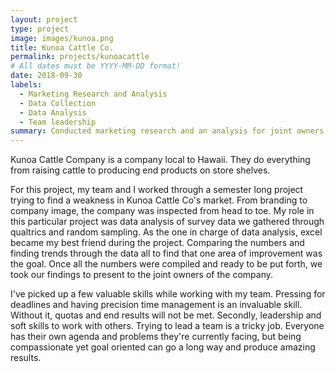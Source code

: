 ```yaml
---
layout: project
type: project
image: images/kunoa.png
title: Kunoa Cattle Co.
permalink: projects/kunoacattle
# All dates must be YYYY-MM-DD format!
date: 2018-09-30
labels:
  - Marketing Research and Analysis
  - Data Collection
  - Data Analysis
  - Team leadership
summary: Conducted marketing research and an analysis for joint owners of Kunoa Cattle Co. Done in MKT 331
---
```


Kunoa Cattle Company is a company local to Hawaii. They do everything from raising cattle to producing end products on store shelves. 

For this project, my team and I worked through a semester long project trying to find a weakness in Kunoa Cattle Co's market. From branding to company image, the company was inspected from head to toe. My role in this particular project was data analysis of survey data we gathered through qualtrics and random sampling. As the one in charge of data analysis, excel became my best friend during the project. Comparing the numbers and finding trends through the data all to find that one area of improvement was the goal. Once all the numbers were compiled and ready to be put forth, we took our findings to present to the joint owners of the company. 

I've picked up a few valuable skills while working with my team. Pressing for deadlines and having precision time management is an invaluable skill. Without it, quotas and end results will not be met. Secondly, leadership and soft skills to work with others. Trying to lead a team is a tricky job. Everyone has their own agenda and problems they're currently facing, but being compassionate yet goal oriented can go a long way and produce amazing results.


